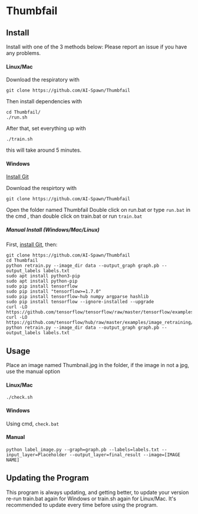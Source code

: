 # Thumbfail

## Install
Install with one of the 3 methods below:
Please report an issue if you have any problems. 
#### Linux/Mac

Download the respiratory with 

```
git clone https://github.com/AI-Spawn/Thumbfail
```
Then install dependencies with
```
cd Thumbfail/
./run.sh
```
After that, set everything up with
```
./train.sh
```
this will take around 5 minutes.

#### Windows
[Install Git](https://git-scm.com/)

Download the respirtory with 

```
git clone https://github.com/AI-Spawn/Thumbfail
```
Open the folder named Thumbfail
Double click on run.bat or type ```run.bat``` in the cmd , than double click on train.bat or run ```train.bat```

##### Manual Install (Windows/Mac/Linux)
First, [install Git](https://git-scm.com/), then:

```
git clone https://github.com/AI-Spawn/Thumbfail
cd Thumbfail
python retrain.py --image_dir data --output_graph graph.pb --output_labels labels.txt
sudo apt install python3-pip
sudo apt install python-pip
sudo pip install tensorflow 
sudo pip install "tensorflow>=1.7.0" 
sudo pip install tensorflow-hub numpy argparse hashlib 
sudo pip install tensorflow --ignore-installed --upgrade 
curl -LO https://github.com/tensorflow/tensorflow/raw/master/tensorflow/examples/label_image/label_image.py
curl -LO https://github.com/tensorflow/hub/raw/master/examples/image_retraining/retrain.py
python retrain.py --image_dir data --output_graph graph.pb --output_labels labels.txt

```

## Usage
Place an image named Thumbnail.jpg in the folder, if the image in not a jpg, use the manual option
#### Linux/Mac
 ```./check.sh```
#### Windows
Using cmd,  ```check.bat```
#### Manual
```python label_image.py --graph=graph.pb --labels=labels.txt --input_layer=Placeholder --output_layer=final_result --image=[IMAGE NAME]```

## Updating the Program
This program is always updating, and getting better, to update your version re-run train.bat again for Windows or train.sh again for Linux/Mac. It's recommended to update every time before using the program. 
